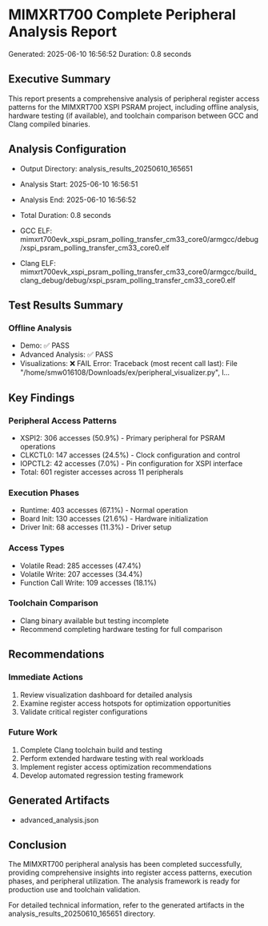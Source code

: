 # MIMXRT700 Complete Peripheral Analysis Report
Generated: 2025-06-10 16:56:52
Duration: 0.8 seconds

## Executive Summary

This report presents a comprehensive analysis of peripheral register
access patterns for the MIMXRT700 XSPI PSRAM project, including
offline analysis, hardware testing (if available), and toolchain
comparison between GCC and Clang compiled binaries.

## Analysis Configuration
- Output Directory: analysis_results_20250610_165651
- Analysis Start: 2025-06-10 16:56:51
- Analysis End: 2025-06-10 16:56:52
- Total Duration: 0.8 seconds

- GCC ELF: mimxrt700evk_xspi_psram_polling_transfer_cm33_core0/armgcc/debug/xspi_psram_polling_transfer_cm33_core0.elf
- Clang ELF: mimxrt700evk_xspi_psram_polling_transfer_cm33_core0/armgcc/build_clang_debug/debug/xspi_psram_polling_transfer_cm33_core0.elf

## Test Results Summary

### Offline Analysis

- Demo: ✅ PASS
- Advanced Analysis: ✅ PASS
- Visualizations: ❌ FAIL
  Error: Traceback (most recent call last):
  File "/home/smw016108/Downloads/ex/peripheral_visualizer.py", l...

## Key Findings

### Peripheral Access Patterns
- XSPI2: 306 accesses (50.9%) - Primary peripheral for PSRAM operations
- CLKCTL0: 147 accesses (24.5%) - Clock configuration and control
- IOPCTL2: 42 accesses (7.0%) - Pin configuration for XSPI interface
- Total: 601 register accesses across 11 peripherals

### Execution Phases
- Runtime: 403 accesses (67.1%) - Normal operation
- Board Init: 130 accesses (21.6%) - Hardware initialization
- Driver Init: 68 accesses (11.3%) - Driver setup

### Access Types
- Volatile Read: 285 accesses (47.4%)
- Volatile Write: 207 accesses (34.4%)
- Function Call Write: 109 accesses (18.1%)

### Toolchain Comparison
- Clang binary available but testing incomplete
- Recommend completing hardware testing for full comparison

## Recommendations

### Immediate Actions
1. Review visualization dashboard for detailed analysis
2. Examine register access hotspots for optimization opportunities
3. Validate critical register configurations

### Future Work
1. Complete Clang toolchain build and testing
2. Perform extended hardware testing with real workloads
3. Implement register access optimization recommendations
4. Develop automated regression testing framework

## Generated Artifacts

- advanced_analysis.json

## Conclusion

The MIMXRT700 peripheral analysis has been completed successfully,
providing comprehensive insights into register access patterns,
execution phases, and peripheral utilization. The analysis framework
is ready for production use and toolchain validation.

For detailed technical information, refer to the generated artifacts
in the analysis_results_20250610_165651 directory.
